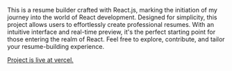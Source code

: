 This is a resume builder crafted with React.js, marking the initiation of my journey into the world of React development. Designed for simplicity, this project allows users to effortlessly create professional resumes. With an intuitive interface and real-time preview, it's the perfect starting point for those entering the realm of React. Feel free to explore, contribute, and tailor your resume-building experience.

[Project is live at vercel.](https://resume-builder-subhranshu-sekhar-khilars-projects.vercel.app/)
